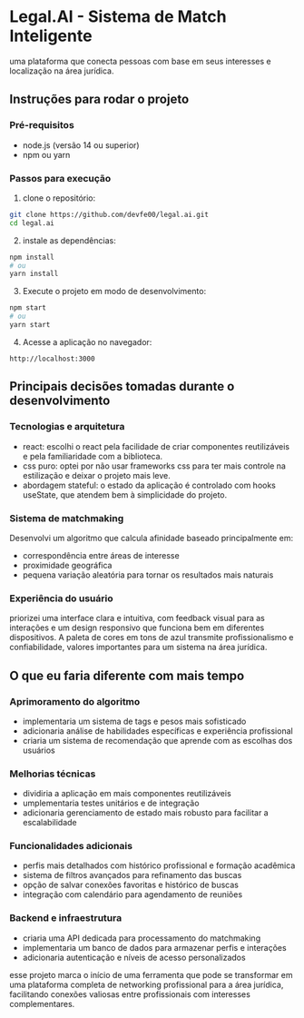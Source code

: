 # Legal.AI - Sistema de Match Inteligente

uma plataforma que conecta pessoas com base em seus interesses e localização na área jurídica.

## Instruções para rodar o projeto

### Pré-requisitos
- node.js (versão 14 ou superior)
- npm ou yarn

### Passos para execução

1. clone o repositório:
```bash
git clone https://github.com/devfe00/legal.ai.git
cd legal.ai
```

2. instale as dependências:
```bash
npm install
# ou
yarn install
```

3. Execute o projeto em modo de desenvolvimento:
```bash
npm start
# ou
yarn start
```

4. Acesse a aplicação no navegador:
```
http://localhost:3000
```

## Principais decisões tomadas durante o desenvolvimento

### Tecnologias e arquitetura
- react: escolhi o react pela facilidade de criar componentes reutilizáveis e pela familiaridade com a biblioteca.
- css puro: optei por não usar frameworks css para ter mais controle na estilização e deixar o projeto mais leve.
- abordagem stateful: o estado da aplicação é controlado com hooks useState, que atendem bem à simplicidade do projeto.

### Sistema de matchmaking
Desenvolvi um algoritmo que calcula afinidade baseado principalmente em:
- correspondência entre áreas de interesse
- proximidade geográfica
- pequena variação aleatória para tornar os resultados mais naturais

### Experiência do usuário
priorizei uma interface clara e intuitiva, com feedback visual para as interações e um design responsivo que funciona bem em diferentes dispositivos. A paleta de cores em tons de azul transmite profissionalismo e confiabilidade, valores importantes para um sistema na área jurídica.

## O que eu faria diferente com mais tempo

### Aprimoramento do algoritmo
- implementaria um sistema de tags e pesos mais sofisticado
- adicionaria análise de habilidades específicas e experiência profissional
- criaria um sistema de recomendação que aprende com as escolhas dos usuários

### Melhorias técnicas
- dividiria a aplicação em mais componentes reutilizáveis
- umplementaria testes unitários e de integração
- adicionaria gerenciamento de estado mais robusto para facilitar a escalabilidade

### Funcionalidades adicionais
- perfis mais detalhados com histórico profissional e formação acadêmica
- sistema de filtros avançados para refinamento das buscas
- opção de salvar conexões favoritas e histórico de buscas
- integração com calendário para agendamento de reuniões

### Backend e infraestrutura
- criaria uma API dedicada para processamento do matchmaking
- implementaria um banco de dados para armazenar perfis e interações
- adicionaria autenticação e níveis de acesso personalizados

esse projeto marca o início de uma ferramenta que pode se transformar em uma plataforma completa de networking profissional para a área jurídica, facilitando conexões valiosas entre profissionais com interesses complementares.